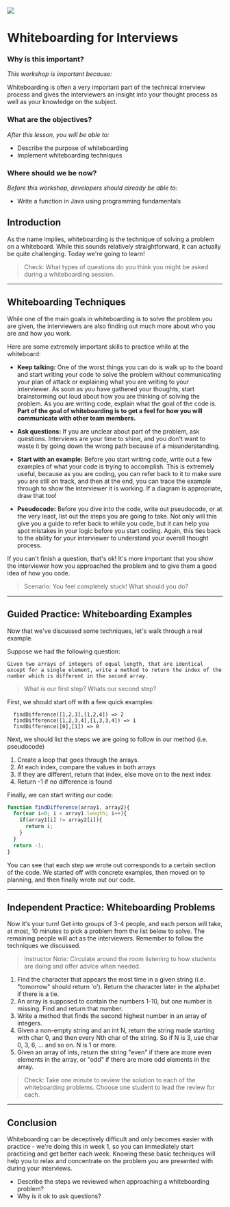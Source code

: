 <!-- ---
title: Whiteboarding for Interviews
duration: "1:25"
creator:
    name: Drew Mahrt
    city: NYC
--- -->

![](https://ga-dash.s3.amazonaws.com/production/assets/logo-9f88ae6c9c3871690e33280fcf557f33.png)

# Whiteboarding for Interviews

### Why is this important?
<!-- framing the "why" in big-picture/real world examples -->
*This workshop is important because:*

Whiteboarding is often a very important part of the technical interview process and gives the interviewers an insight into your thought process as well as your knowledge on the subject.

### What are the objectives?
*After this lesson, you will be able to:*
- Describe the purpose of whiteboarding
- Implement whiteboarding techniques

### Where should we be now?
*Before this workshop, developers should already be able to:*
- Write a function in Java using programming fundamentals

## Introduction

 As the name implies, whiteboarding is the technique of solving a problem on a whiteboard. While this sounds relatively straightforward, it can actually be quite challenging. Today we're going to learn!

> Check: What types of questions do you think you might be asked during a whiteboarding session.

***

<a name="introduction"></a>
## Whiteboarding Techniques

While one of the main goals in whiteboarding is to solve the problem you are given, the interviewers are also finding out much more about who you are and how you work.

Here are some extremely important skills to practice while at the whiteboard:

- **Keep talking:** One of the worst things you can do is walk up to the board and start writing your code to solve the problem without communicating your plan of attack or explaining what you are writing to your interviewer. As soon as you have gathered your thoughts, start brainstorming out loud about how you are thinking of solving the problem. As you are writing code, explain what the goal of the code is. **Part of the goal of whiteboarding is to get a feel for how you will communicate with other team members.**

- **Ask questions:** If you are unclear about part of the problem, ask questions. Interviews are your time to shine, and you don't want to waste it by going down the wrong path because of a misunderstanding.

- **Start with an example:** Before you start writing code, write out a few examples of what your code is trying to accomplish. This is extremely useful, because as you are coding, you can refer back to it to make sure you are still on track, and then at the end, you can trace the example through to show the interviewer it is working. If a diagram is appropriate, draw that too!

- **Pseudocode:** Before you dive into the code, write out pseudocode, or at the very least, list out the steps you are going to take. Not only will this give you a guide to refer back to while you code, but it can help you spot mistakes in your logic before you start coding. Again, this ties back to the ability for your interviewer to understand your overall thought process.

If you can't finish a question, that's ok! It's more important that you show the interviewer how you approached the problem and to give them a good idea of how you code.

> Scenario: You feel completely stuck! What should you do?

***

<a name="guided-practice"></a>
## Guided Practice: Whiteboarding Examples

Now that we've discussed some techniques, let's walk through a real example.

Suppose we had the following question:

```
Given two arrays of integers of equal length, that are identical except for a single element, write a method to return the index of the number which is different in the second array.
```

> What is our first step? Whats our second step?

First, we should start off with a few quick examples:

```
  findDifference([1,2,3],[1,2,4]) => 2
  findDifference([1,2,3,4],[1,3,3,4]) => 1
  findDifference([0],[1]) => 0
```

Next, we should list the steps we are going to follow in our method (i.e. pseudocode)

1. Create a loop that goes through the arrays.
2. At each index, compare the values in both arrays
3. If they are different, return that index, else move on to the next index
4. Return -1 if no difference is found

Finally, we can start writing our code:

```javaScript
function findDifference(array1, array2){
  for(var i=0; i < array1.length; i++){
    if(array1[i] != array2[i]){
      return i;
    }
  }
  return -1;
}
```

You can see that each step we wrote out corresponds to a certain section of the code. We started off with concrete examples, then moved on to planning, and then finally wrote out our code.

***

<a name="ind-practice"></a>
## Independent Practice: Whiteboarding Problems

Now it's your turn! Get into groups of 3-4 people, and each person will take, at most, 10 minutes to pick a problem from the list below to solve. The remaining people will act as the interviewers. Remember to follow the techniques we discussed.

> Instructor Note: Circulate around the room listening to how students are doing and offer advice when needed.

1. Find the character that appears the most time in a given string (i.e. "tomorrow" should return 'o'). Return the character later in the alphabet if there is a tie.
2. An array is supposed to contain the numbers 1-10, but one number is missing. Find and return that number.
3. Write a method that finds the second highest number in an array of integers.
4. Given a non-empty string and an int N, return the string made starting with char 0, and then every Nth char of the string. So if N is 3, use char 0, 3, 6, ... and so on. N is 1 or more.
5. Given an array of ints, return the string "even" if there are more even elements in the array, or "odd" if there are more odd elements in the array.

> Check: Take one minute to review the solution to each of the whiteboarding problems. Choose one student to lead the review for each.

***

<a name="conclusion"></a>
## Conclusion

Whiteboarding can be deceptively difficult and only becomes easier with practice - we're doing this in week 1, so you can immediately start practicing and get better each week.  Knowing these basic techniques will help you to relax and concentrate on the problem you are presented with during your interviews.

- Describe the steps we reviewed when approaching a whiteboarding problem?
- Why is it ok to ask questions?
